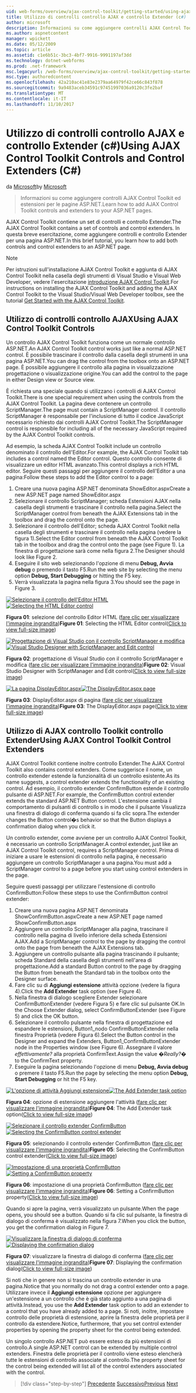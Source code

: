 ```yaml
---
uid: web-forms/overview/ajax-control-toolkit/getting-started/using-ajax-control-toolkit-controls-and-control-extenders-cs
title: Utilizzo di controlli controllo AJAX e controllo Extender (c#) | Documenti Microsoft
author: microsoft
description: Informazioni su come aggiungere controlli AJAX Control Toolkit ed estensioni per le pagine ASP.NET.
ms.author: aspnetcontent
manager: wpickett
ms.date: 05/12/2009
ms.topic: article
ms.assetid: c1e6b51c-3bc3-4bf7-9916-9991197af3dd
ms.technology: dotnet-webforms
ms.prod: .net-framework
msc.legacyurl: /web-forms/overview/ajax-control-toolkit/getting-started/using-ajax-control-toolkit-controls-and-control-extenders-cs
msc.type: authoredcontent
ms.openlocfilehash: 42a210ac41e83e2379aa64979f42ce66c843f878
ms.sourcegitcommit: 9a9483aceb34591c97451997036a9120c3fe2baf
ms.translationtype: MT
ms.contentlocale: it-IT
ms.lasthandoff: 11/10/2017
---
```

<a name="using-ajax-control-toolkit-controls-and-control-extenders-c"></a><span data-ttu-id="7b92d-103">Utilizzo di controlli controllo AJAX e controllo Extender (c#)</span><span class="sxs-lookup"><span data-stu-id="7b92d-103">Using AJAX Control Toolkit Controls and Control Extenders (C#)</span></span>
====================
<span data-ttu-id="7b92d-104">da [Microsoft](https://github.com/microsoft)</span><span class="sxs-lookup"><span data-stu-id="7b92d-104">by [Microsoft](https://github.com/microsoft)</span></span>

> <span data-ttu-id="7b92d-105">Informazioni su come aggiungere controlli AJAX Control Toolkit ed estensioni per le pagine ASP.NET.</span><span class="sxs-lookup"><span data-stu-id="7b92d-105">Learn how to add AJAX Control Toolkit controls and extenders to your ASP.NET pages.</span></span>


<span data-ttu-id="7b92d-106">AJAX Control Toolkit contiene un set di controlli e controllo Extender.</span><span class="sxs-lookup"><span data-stu-id="7b92d-106">The AJAX Control Toolkit contains a set of controls and control extenders.</span></span> <span data-ttu-id="7b92d-107">In questa breve esercitazione, come aggiungere controlli e controllo Extender per una pagina ASP.NET.</span><span class="sxs-lookup"><span data-stu-id="7b92d-107">In this brief tutorial, you learn how to add both controls and control extenders to an ASP.NET page.</span></span>

> [!NOTE] 
> 
> <span data-ttu-id="7b92d-108">Per istruzioni sull'installazione AJAX Control Toolkit e aggiunta di AJAX Control Toolkit nella casella degli strumenti di Visual Studio e Visual Web Developer, vedere l'esercitazione [introduzione AJAX Control Toolkit](get-started-with-the-ajax-control-toolkit-cs.md).</span><span class="sxs-lookup"><span data-stu-id="7b92d-108">For instructions on installing the AJAX Control Toolkit and adding the AJAX Control Toolkit to the Visual Studio/Visual Web Developer toolbox, see the tutorial [Get Started with the AJAX Control Toolkit](get-started-with-the-ajax-control-toolkit-cs.md).</span></span>


## <a name="using-ajax-control-toolkit-controls"></a><span data-ttu-id="7b92d-109">Utilizzo di controlli controllo AJAX</span><span class="sxs-lookup"><span data-stu-id="7b92d-109">Using AJAX Control Toolkit Controls</span></span>

<span data-ttu-id="7b92d-110">Un controllo AJAX Control Toolkit funziona come un normale controllo ASP.NET.</span><span class="sxs-lookup"><span data-stu-id="7b92d-110">An AJAX Control Toolkit control works just like a normal ASP.NET control.</span></span> <span data-ttu-id="7b92d-111">È possibile trascinare il controllo dalla casella degli strumenti in una pagina ASP.NET.</span><span class="sxs-lookup"><span data-stu-id="7b92d-111">You can drag the control from the toolbox onto an ASP.NET page.</span></span> <span data-ttu-id="7b92d-112">È possibile aggiungere il controllo alla pagina in visualizzazione progettazione o visualizzazione origine.</span><span class="sxs-lookup"><span data-stu-id="7b92d-112">You can add the control to the page in either Design view or Source view.</span></span>

<span data-ttu-id="7b92d-113">È richiesta una speciale quando si utilizzano i controlli di AJAX Control Toolkit.</span><span class="sxs-lookup"><span data-stu-id="7b92d-113">There is one special requirement when using the controls from the AJAX Control Toolkit.</span></span> <span data-ttu-id="7b92d-114">La pagina deve contenere un controllo ScriptManager.</span><span class="sxs-lookup"><span data-stu-id="7b92d-114">The page must contain a ScriptManager control.</span></span> <span data-ttu-id="7b92d-115">Il controllo ScriptManager è responsabile per l'inclusione di tutto il codice JavaScript necessario richiesto dai controlli AJAX Control Toolkit.</span><span class="sxs-lookup"><span data-stu-id="7b92d-115">The ScriptManager control is responsible for including all of the necessary JavaScript required by the AJAX Control Toolkit controls.</span></span>

<span data-ttu-id="7b92d-116">Ad esempio, la scheda AJAX Control Toolkit include un controllo denominato il controllo dell'Editor.</span><span class="sxs-lookup"><span data-stu-id="7b92d-116">For example, the AJAX Control Toolkit tab includes a control named the Editor control.</span></span> <span data-ttu-id="7b92d-117">Questo controllo consente di visualizzare un editor HTML avanzato.</span><span class="sxs-lookup"><span data-stu-id="7b92d-117">This control displays a rich HTML editor.</span></span> <span data-ttu-id="7b92d-118">Seguire questi passaggi per aggiungere il controllo dell'Editor a una pagina:</span><span class="sxs-lookup"><span data-stu-id="7b92d-118">Follow these steps to add the Editor control to a page:</span></span>

1. <span data-ttu-id="7b92d-119">Creare una nuova pagina ASP.NET denominata ShowEditor.aspx</span><span class="sxs-lookup"><span data-stu-id="7b92d-119">Create a new ASP.NET page named ShowEditor.aspx</span></span>
2. <span data-ttu-id="7b92d-120">Selezionare il controllo ScriptManager; scheda Estensioni AJAX nella casella degli strumenti e trascinare il controllo nella pagina.</span><span class="sxs-lookup"><span data-stu-id="7b92d-120">Select the ScriptManager control from beneath the AJAX Extensions tab in the toolbox and drag the control onto the page.</span></span>
3. <span data-ttu-id="7b92d-121">Selezionare il controllo dell'Editor; scheda AJAX Control Toolkit nella casella degli strumenti e trascinare il controllo nella pagina (vedere la figura 1).</span><span class="sxs-lookup"><span data-stu-id="7b92d-121">Select the Editor control from beneath the AJAX Control Toolkit tab in the toolbox and drag the control onto the page (see Figure 1).</span></span> <span data-ttu-id="7b92d-122">La finestra di progettazione sarà come nella figura 2.</span><span class="sxs-lookup"><span data-stu-id="7b92d-122">The Designer should look like Figure 2.</span></span>
4. <span data-ttu-id="7b92d-123">Eseguire il sito web selezionando l'opzione di menu **Debug, Avvia debug** o premendo il tasto F5.</span><span class="sxs-lookup"><span data-stu-id="7b92d-123">Run the web site by selecting the menu option **Debug, Start Debugging** or hitting the F5 key.</span></span>
5. <span data-ttu-id="7b92d-124">Verrà visualizzata la pagina nella figura 3.</span><span class="sxs-lookup"><span data-stu-id="7b92d-124">You should see the page in Figure 3.</span></span>


<span data-ttu-id="7b92d-125">[![Selezionare il controllo dell'Editor HTML](using-ajax-control-toolkit-controls-and-control-extenders-cs/_static/image1.jpg)](using-ajax-control-toolkit-controls-and-control-extenders-cs/_static/image1.png)</span><span class="sxs-lookup"><span data-stu-id="7b92d-125">[![Selecting the HTML Editor control](using-ajax-control-toolkit-controls-and-control-extenders-cs/_static/image1.jpg)](using-ajax-control-toolkit-controls-and-control-extenders-cs/_static/image1.png)</span></span>

<span data-ttu-id="7b92d-126">**Figura 01**: selezione del controllo Editor HTML ([fare clic per visualizzare l'immagine ingrandita](using-ajax-control-toolkit-controls-and-control-extenders-cs/_static/image2.png))</span><span class="sxs-lookup"><span data-stu-id="7b92d-126">**Figure 01**: Selecting the HTML Editor control([Click to view full-size image](using-ajax-control-toolkit-controls-and-control-extenders-cs/_static/image2.png))</span></span>


<span data-ttu-id="7b92d-127">[![Progettazione di Visual Studio con il controllo ScriptManager e modifica](using-ajax-control-toolkit-controls-and-control-extenders-cs/_static/image2.jpg)](using-ajax-control-toolkit-controls-and-control-extenders-cs/_static/image3.png)</span><span class="sxs-lookup"><span data-stu-id="7b92d-127">[![Visual Studio Designer with ScriptManager and Edit control](using-ajax-control-toolkit-controls-and-control-extenders-cs/_static/image2.jpg)](using-ajax-control-toolkit-controls-and-control-extenders-cs/_static/image3.png)</span></span>

<span data-ttu-id="7b92d-128">**Figura 02**: progettazione di Visual Studio con il controllo ScriptManager e modifica ([fare clic per visualizzare l'immagine ingrandita](using-ajax-control-toolkit-controls-and-control-extenders-cs/_static/image4.png))</span><span class="sxs-lookup"><span data-stu-id="7b92d-128">**Figure 02**: Visual Studio Designer with ScriptManager and Edit control([Click to view full-size image](using-ajax-control-toolkit-controls-and-control-extenders-cs/_static/image4.png))</span></span>


<span data-ttu-id="7b92d-129">[![La pagina DisplayEditor.aspx](using-ajax-control-toolkit-controls-and-control-extenders-cs/_static/image3.jpg)](using-ajax-control-toolkit-controls-and-control-extenders-cs/_static/image5.png)</span><span class="sxs-lookup"><span data-stu-id="7b92d-129">[![The DisplayEditor.aspx page](using-ajax-control-toolkit-controls-and-control-extenders-cs/_static/image3.jpg)](using-ajax-control-toolkit-controls-and-control-extenders-cs/_static/image5.png)</span></span>

<span data-ttu-id="7b92d-130">**Figura 03**: DisplayEditor.aspx di pagina ([fare clic per visualizzare l'immagine ingrandita](using-ajax-control-toolkit-controls-and-control-extenders-cs/_static/image6.png))</span><span class="sxs-lookup"><span data-stu-id="7b92d-130">**Figure 03**: The DisplayEditor.aspx page([Click to view full-size image](using-ajax-control-toolkit-controls-and-control-extenders-cs/_static/image6.png))</span></span>


## <a name="using-ajax-control-toolkit-control-extenders"></a><span data-ttu-id="7b92d-131">Utilizzo di AJAX controllo Toolkit controllo Extender</span><span class="sxs-lookup"><span data-stu-id="7b92d-131">Using AJAX Control Toolkit Control Extenders</span></span>

<span data-ttu-id="7b92d-132">AJAX Control Toolkit contiene inoltre controllo Extender.</span><span class="sxs-lookup"><span data-stu-id="7b92d-132">The AJAX Control Toolkit also contains control extenders.</span></span> <span data-ttu-id="7b92d-133">Come suggerisce il nome, un controllo extender estende la funzionalità di un controllo esistente.</span><span class="sxs-lookup"><span data-stu-id="7b92d-133">As its name suggests, a control extender extends the functionality of an existing control.</span></span> <span data-ttu-id="7b92d-134">Ad esempio, il controllo extender ConfirmButton estende il controllo pulsante di ASP.NET.</span><span class="sxs-lookup"><span data-stu-id="7b92d-134">For example, the ConfirmButton control extender extends the standard ASP.NET Button control.</span></span> <span data-ttu-id="7b92d-135">L'estensione cambia il comportamento di pulsanti di controllo s in modo che il pulsante Visualizza una finestra di dialogo di conferma quando si fa clic sopra.</span><span class="sxs-lookup"><span data-stu-id="7b92d-135">The extender changes the Button control�s behavior so that the Button displays a confirmation dialog when you click it.</span></span>

<span data-ttu-id="7b92d-136">Un controllo extender, come avviene per un controllo AJAX Control Toolkit, è necessario un controllo ScriptManager.</span><span class="sxs-lookup"><span data-stu-id="7b92d-136">A control extender, just like an AJAX Control Toolkit control, requires a ScriptManager control.</span></span> <span data-ttu-id="7b92d-137">Prima di iniziare a usare le estensioni di controllo nella pagina, è necessario aggiungere un controllo ScriptManager a una pagina.</span><span class="sxs-lookup"><span data-stu-id="7b92d-137">You must add a ScriptManager control to a page before you start using control extenders in the page.</span></span>

<span data-ttu-id="7b92d-138">Seguire questi passaggi per utilizzare l'estensione di controllo ConfirmButton:</span><span class="sxs-lookup"><span data-stu-id="7b92d-138">Follow these steps to use the ConfirmButton control extender:</span></span>

1. <span data-ttu-id="7b92d-139">Creare una nuova pagina ASP.NET denominata ShowConfirmButton.aspx</span><span class="sxs-lookup"><span data-stu-id="7b92d-139">Create a new ASP.NET page named ShowConfirmButton.aspx</span></span>
2. <span data-ttu-id="7b92d-140">Aggiungere un controllo ScriptManager alla pagina, trascinare il controllo nella pagina di livello inferiore della scheda Estensioni AJAX.</span><span class="sxs-lookup"><span data-stu-id="7b92d-140">Add a ScriptManager control to the page by dragging the control onto the page from beneath the AJAX Extensions tab.</span></span>
3. <span data-ttu-id="7b92d-141">Aggiungere un controllo pulsante alla pagina trascinando il pulsante; scheda Standard della casella degli strumenti nell'area di progettazione.</span><span class="sxs-lookup"><span data-stu-id="7b92d-141">Add a standard Button control to the page by dragging the Button from beneath the Standard tab in the toolbox onto the Designer surface.</span></span>
4. <span data-ttu-id="7b92d-142">Fare clic su di **Aggiungi estensione** attività opzione (vedere la figura 4).</span><span class="sxs-lookup"><span data-stu-id="7b92d-142">Click the **Add Extender** task option (see Figure 4).</span></span>
5. <span data-ttu-id="7b92d-143">Nella finestra di dialogo scegliere Extender selezionare ConfirmButtonExtender (vedere Figura 5) e fare clic sul pulsante OK.</span><span class="sxs-lookup"><span data-stu-id="7b92d-143">In the Choose Extender dialog, select ConfirmButtonExtender (see Figure 5) and click the OK button.</span></span>
6. <span data-ttu-id="7b92d-144">Selezionare il controllo pulsante nella finestra di progettazione ed espandere le estensioni, Button1\_nodo ConfirmButtonExtender nella finestra Proprietà (vedere Figura 6).</span><span class="sxs-lookup"><span data-stu-id="7b92d-144">Select the Button control in the Designer and expand the Extenders, Button1\_ConfirmButtonExtender node in the Properties window (see Figure 6).</span></span> <span data-ttu-id="7b92d-145">Assegnare il valore *effettivamente?* alla proprietà ConfirmText.</span><span class="sxs-lookup"><span data-stu-id="7b92d-145">Assign the value *�Really?�* to the ConfirmText property.</span></span>
7. <span data-ttu-id="7b92d-146">Eseguire la pagina selezionando l'opzione di menu **Debug, Avvia debug** o premere il tasto F5.</span><span class="sxs-lookup"><span data-stu-id="7b92d-146">Run the page by selecting the menu option **Debug, Start Debugging** or hit the F5 key.</span></span>


<span data-ttu-id="7b92d-147">[![L'opzione di attività Aggiungi estensione](using-ajax-control-toolkit-controls-and-control-extenders-cs/_static/image4.jpg)](using-ajax-control-toolkit-controls-and-control-extenders-cs/_static/image7.png)</span><span class="sxs-lookup"><span data-stu-id="7b92d-147">[![The Add Extender task option](using-ajax-control-toolkit-controls-and-control-extenders-cs/_static/image4.jpg)](using-ajax-control-toolkit-controls-and-control-extenders-cs/_static/image7.png)</span></span>

<span data-ttu-id="7b92d-148">**Figura 04**: opzione di estensione aggiungere l'attività ([fare clic per visualizzare l'immagine ingrandita](using-ajax-control-toolkit-controls-and-control-extenders-cs/_static/image8.png))</span><span class="sxs-lookup"><span data-stu-id="7b92d-148">**Figure 04**: The Add Extender task option([Click to view full-size image](using-ajax-control-toolkit-controls-and-control-extenders-cs/_static/image8.png))</span></span>


<span data-ttu-id="7b92d-149">[![Selezionare il controllo extender ConfirmButton](using-ajax-control-toolkit-controls-and-control-extenders-cs/_static/image5.jpg)](using-ajax-control-toolkit-controls-and-control-extenders-cs/_static/image9.png)</span><span class="sxs-lookup"><span data-stu-id="7b92d-149">[![Selecting the ConfirmButton control extender](using-ajax-control-toolkit-controls-and-control-extenders-cs/_static/image5.jpg)](using-ajax-control-toolkit-controls-and-control-extenders-cs/_static/image9.png)</span></span>

<span data-ttu-id="7b92d-150">**Figura 05**: selezionando il controllo extender ConfirmButton ([fare clic per visualizzare l'immagine ingrandita](using-ajax-control-toolkit-controls-and-control-extenders-cs/_static/image10.png))</span><span class="sxs-lookup"><span data-stu-id="7b92d-150">**Figure 05**: Selecting the ConfirmButton control extender([Click to view full-size image](using-ajax-control-toolkit-controls-and-control-extenders-cs/_static/image10.png))</span></span>


<span data-ttu-id="7b92d-151">[![Impostazione di una proprietà ConfirmButton](using-ajax-control-toolkit-controls-and-control-extenders-cs/_static/image6.jpg)](using-ajax-control-toolkit-controls-and-control-extenders-cs/_static/image11.png)</span><span class="sxs-lookup"><span data-stu-id="7b92d-151">[![Setting a ConfirmButton property](using-ajax-control-toolkit-controls-and-control-extenders-cs/_static/image6.jpg)](using-ajax-control-toolkit-controls-and-control-extenders-cs/_static/image11.png)</span></span>

<span data-ttu-id="7b92d-152">**Figura 06**: impostazione di una proprietà ConfirmButton ([fare clic per visualizzare l'immagine ingrandita](using-ajax-control-toolkit-controls-and-control-extenders-cs/_static/image12.png))</span><span class="sxs-lookup"><span data-stu-id="7b92d-152">**Figure 06**: Setting a ConfirmButton property([Click to view full-size image](using-ajax-control-toolkit-controls-and-control-extenders-cs/_static/image12.png))</span></span>


<span data-ttu-id="7b92d-153">Quando si apre la pagina, verrà visualizzato un pulsante.</span><span class="sxs-lookup"><span data-stu-id="7b92d-153">When the page opens, you should see a button.</span></span> <span data-ttu-id="7b92d-154">Quando si fa clic sul pulsante, la finestra di dialogo di conferma è visualizzato nella figura 7.</span><span class="sxs-lookup"><span data-stu-id="7b92d-154">When you click the button, you get the confirmation dialog in Figure 7.</span></span>


<span data-ttu-id="7b92d-155">[![Visualizzare la finestra di dialogo di conferma](using-ajax-control-toolkit-controls-and-control-extenders-cs/_static/image7.jpg)](using-ajax-control-toolkit-controls-and-control-extenders-cs/_static/image13.png)</span><span class="sxs-lookup"><span data-stu-id="7b92d-155">[![Displaying the confirmation dialog](using-ajax-control-toolkit-controls-and-control-extenders-cs/_static/image7.jpg)](using-ajax-control-toolkit-controls-and-control-extenders-cs/_static/image13.png)</span></span>

<span data-ttu-id="7b92d-156">**Figura 07**: visualizzare la finestra di dialogo di conferma ([fare clic per visualizzare l'immagine ingrandita](using-ajax-control-toolkit-controls-and-control-extenders-cs/_static/image14.png))</span><span class="sxs-lookup"><span data-stu-id="7b92d-156">**Figure 07**: Displaying the confirmation dialog([Click to view full-size image](using-ajax-control-toolkit-controls-and-control-extenders-cs/_static/image14.png))</span></span>


<span data-ttu-id="7b92d-157">Si noti che in genere non si trascina un controllo extender in una pagina.</span><span class="sxs-lookup"><span data-stu-id="7b92d-157">Notice that you normally do not drag a control extender onto a page.</span></span> <span data-ttu-id="7b92d-158">Utilizzare invece il **Aggiungi estensione** opzione per aggiungere un'estensione a un controllo che è già stato aggiunto a una pagina di attività.</span><span class="sxs-lookup"><span data-stu-id="7b92d-158">Instead, you use the **Add Extender** task option to add an extender to a control that you have already added to a page.</span></span> <span data-ttu-id="7b92d-159">Si noti, inoltre, impostare controllo delle proprietà di estensione, aprire la finestra delle proprietà per il controllo da estendere.</span><span class="sxs-lookup"><span data-stu-id="7b92d-159">Notice, furthermore, that you set control extender properties by opening the property sheet for the control being extended.</span></span>

<span data-ttu-id="7b92d-160">Un singolo controllo ASP.NET può essere esteso da più estensioni di controllo.</span><span class="sxs-lookup"><span data-stu-id="7b92d-160">A single ASP.NET control can be extended by multiple control extenders.</span></span> <span data-ttu-id="7b92d-161">Finestra delle proprietà per il controllo viene esteso elencherà tutte le estensioni di controllo associate al controllo.</span><span class="sxs-lookup"><span data-stu-id="7b92d-161">The property sheet for the control being extended will list all of the control extenders associated with the control.</span></span>

>[!div class="step-by-step"]
<span data-ttu-id="7b92d-162">[Precedente](get-started-with-the-ajax-control-toolkit-cs.md)
[Successivo](creating-a-custom-ajax-control-toolkit-control-extender-cs.md)</span><span class="sxs-lookup"><span data-stu-id="7b92d-162">[Previous](get-started-with-the-ajax-control-toolkit-cs.md)
[Next](creating-a-custom-ajax-control-toolkit-control-extender-cs.md)</span></span>
